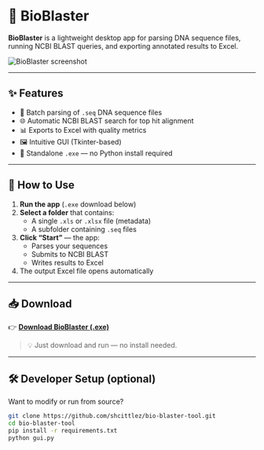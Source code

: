 # 🔬 BioBlaster

**BioBlaster** is a lightweight desktop app for parsing DNA sequence files, running NCBI BLAST queries, and exporting annotated results to Excel.

![BioBlaster screenshot](https://your-image-link-here) <!-- Optional: add screenshot later -->

---

## ✨ Features

- 🧬 Batch parsing of `.seq` DNA sequence files
- 🌐 Automatic NCBI BLAST search for top hit alignment
- 📊 Exports to Excel with quality metrics
- 🖼️ Intuitive GUI (Tkinter-based)
- 💾 Standalone `.exe` — no Python install required

---

## 🚀 How to Use

1. **Run the app** (`.exe` download below)
2. **Select a folder** that contains:
   - A single `.xls` or `.xlsx` file (metadata)
   - A subfolder containing `.seq` files
3. **Click “Start”** — the app:
   - Parses your sequences
   - Submits to NCBI BLAST
   - Writes results to Excel
4. The output Excel file opens automatically

---

## 📥 Download

👉 [**Download BioBlaster (.exe)**](https://github.com/shcittlez/bio-blaster-tool/releases/download/v1.0.0/BioBlaster.exe)

> 💡 Just download and run — no install needed.

---

## 🛠️ Developer Setup (optional)

Want to modify or run from source?

```bash
git clone https://github.com/shcittlez/bio-blaster-tool.git
cd bio-blaster-tool
pip install -r requirements.txt
python gui.py